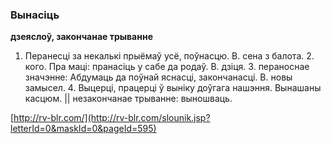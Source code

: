 ### Вынасіць
**дзеяслоў, закончанае трыванне**

1. Перанесці за некалькі прыёмаў усё, поўнасцю. В. сена з балота. 2. кого. Пра маці: пранасіць у сабе да родаў. В. дзіця. 3. пераноснае значэнне: Абдумаць да поўнай яснасці, закончанасці. В. новы замысел. 4. Выцерці, працерці ў выніку доўгага нашэння. Вынашаны касцюм. || незакончанае трыванне: выношваць.

<a rel="author">[http://rv-blr.com/](http://rv-blr.com/slounik.jsp?letterId=0&maskId=0&pageId=595)</a>
